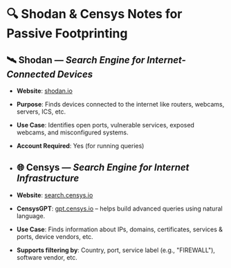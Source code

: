 # 🔍 Shodan & Censys Notes for Passive Footprinting

## 🛰️ Shodan — *Search Engine for Internet-Connected Devices*
- **Website**: [shodan.io](https://www.shodan.io/)
- **Purpose**: Finds devices connected to the internet like routers, webcams, servers, ICS, etc.
- **Use Case**: Identifies open ports, vulnerable services, exposed webcams, and misconfigured systems.
- **Account Required**: Yes (for running queries)

- ## 🌐 Censys — *Search Engine for Internet Infrastructure*
- **Website**: [search.censys.io](https://search.censys.io/)
- **CensysGPT**: [gpt.censys.io](https://gpt.censys.io/) – helps build advanced queries using natural language.
- **Use Case**: Finds information about IPs, domains, certificates, services & ports, device vendors, etc.
- **Supports filtering by**: Country, port, service label (e.g., "FIREWALL"), software vendor, etc.
